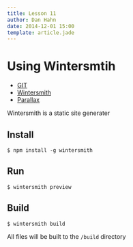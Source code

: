 ```yaml
---
title: Lesson 11
author: Dan Hahn
date: 2014-12-01 15:00
template: article.jade
---
```


# Using Wintersmtih

* [GIT]()
* [Wintersmith](wintersmith.html)
* [Parallax](parallax.html)

Wintersmith is a static site generater

## Install

	$ npm install -g wintersmith

## Run

	$ wintersmith preview

## Build

	$ wintersmith build

All files will be built to the `/build` directory

